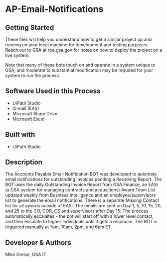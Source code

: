 # AP-Email-Notifications

## Getting Started 

These files will help you understand how to get a similar project up and running on your local machine for development and testing purposes. Reach out to GSA at rpa.gsa.gov for notes on how to deploy the project on a live system.

Note that many of these bots touch on and operate in a system unique to GSA, and moderate to substantial modification may be required for your system to run the process. 

## Software Used in this Process
* UiPath Studio
* G-mail (EAS) 
* Microsoft Share Drive 
* Microsoft Excel

## Built with 
* UiPath Studio 

## Description  
The Accounts Payable Email Notification BOT was developed to automate email notifications for outstanding invoices pending a Receiving Report.  The BOT uses the daily Outstanding Invoice Report from GSA Finance, an EASi (a GSA system for managing contracts and acqusitions) Award Team List updated weekly from Business Intelligence and an employee/supervisors list to generate the email notifications.  There is a separate Missing Contact list for all awards outside of EASi.  The emails are sent on Day 1, 5, 10, 15, 20, and 25 to the CO, COR, CS and supervisors after Day 15. The process automatically escalaltes - the bot will start off with a lower level contact, and then escalate to higher individuals until it gets a response. The BOT is triggered manually at 7am, 10am, 2pm, and 6pm ET.   

## Developer & Authors
Mike Greise, GSA IT
